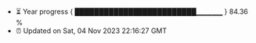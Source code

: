 - ⏳ Year progress { █████████████████████████▁▁▁▁▁ } 84.36 %
- ⏰ Updated on Sat, 04 Nov 2023 22:16:27 GMT

